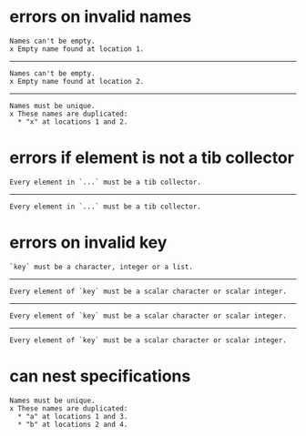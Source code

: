 # errors on invalid names

    Names can't be empty.
    x Empty name found at location 1.

---

    Names can't be empty.
    x Empty name found at location 2.

---

    Names must be unique.
    x These names are duplicated:
      * "x" at locations 1 and 2.

# errors if element is not a tib collector

    Every element in `...` must be a tib collector.

---

    Every element in `...` must be a tib collector.

# errors on invalid key

    `key` must be a character, integer or a list.

---

    Every element of `key` must be a scalar character or scalar integer.

---

    Every element of `key` must be a scalar character or scalar integer.

---

    Every element of `key` must be a scalar character or scalar integer.

# can nest specifications

    Names must be unique.
    x These names are duplicated:
      * "a" at locations 1 and 3.
      * "b" at locations 2 and 4.

